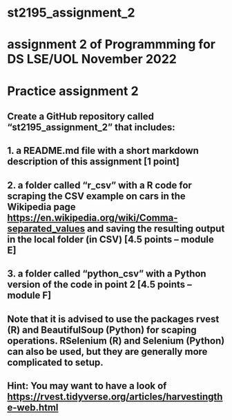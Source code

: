 # st2195_assignment_2
# assignment 2 of Programmming for DS LSE/UOL November 2022
# Practice assignment 2
## Create a GitHub repository called “st2195_assignment_2” that includes:
## 1. a README.md file with a short markdown description of this assignment [1 point]
## 2. a folder called “r_csv” with a R code for scraping the CSV example on cars in the Wikipedia page https://en.wikipedia.org/wiki/Comma-separated_values and saving the resulting output in the local folder (in CSV) [4.5 points – module E]
## 3. a folder called “python_csv” with a Python version of the code in point 2 [4.5 points – module F]
## Note that it is advised to use the packages rvest (R) and BeautifulSoup (Python) for scaping operations. RSelenium (R) and Selenium (Python) can also be used, but they are generally more complicated to setup.
## Hint: You may want to have a look of https://rvest.tidyverse.org/articles/harvestingthe-web.html
